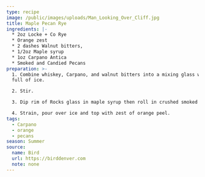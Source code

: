 ```yaml
---
type: recipe
image: /public/images/uploads/Man_Looking_Over_Cliff.jpg
title: Maple Pecan Rye
ingredients: |-
  * 2oz Locke + Co Rye
  * Orange zest
  * 2 dashes Walnut bitters,
  * 1/2oz Maple syrup 
  * 1oz Carpano Antica
  * Smoked and Candied Pecans
preparation: >-
  1. Combine whiskey, Carpano, and walnut bitters into a mixing glass with 2/3
  full of ice. 

  2. Stir. 

  3. Dip rim of Rocks glass in maple syrup then roll in crushed smoked and candied pecans. 

  4. Strain, pour over ice and top with zest of orange peel.
tags:
  - Carpano
  - orange
  - pecans
season: Summer
source:
  name: Bird
  url: https://birddenver.com
  note: none
---
```

